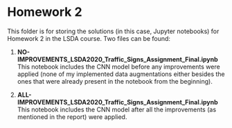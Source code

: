 # Homework 2  
This folder is for storing the solutions (in this case, Jupyter notebooks) for Homework 2 in the LSDA course. Two files can be found:  
1. **NO-IMPROVEMENTS_LSDA2020_Traffic_Signs_Assignment_Final.ipynb**  
This notebook includes the CNN model before any improvements were applied (none of my implemented data augmentations either besides the 
ones that were already present in the notebook from the beginning).

2. **ALL-IMPROVEMENTS_LSDA2020_Traffic_Signs_Assignment_Final.ipynb**  
This notebook includes the CNN model after all the improvements (as mentioned in the report) were applied.
